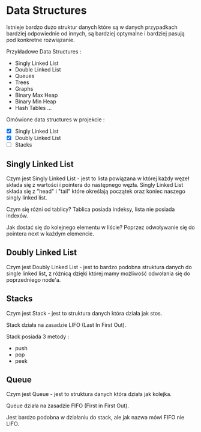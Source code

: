 # Data Structures

Istnieje bardzo dużo struktur danych które są w danych przypadkach bardziej odpowiednie od innych, są bardziej optymalne i bardziej pasują pod konkretne rozwiązanie.

Przykładowe Data Structures :

- Singly Linked List
- Double Linked List
- Queues
- Trees
- Graphs
- Binary Max Heap
- Binary Min Heap
- Hash Tables
  ...

Omówione data structures w projekcie :

- [x] Singly Linked List
- [x] Doubly Linked List
- [ ] Stacks

## Singly Linked List

Czym jest Singly Linked List - jest to lista powiązana w której każdy węzeł składa się z wartości i pointera do następnego węzła. Singly Linked List składa się z "head" i "tail" które określają początek oraz koniec naszego singly linked list.

Czym się różni od tablicy? Tablica posiada indeksy, lista nie posiada indexów.

Jak dostać się do kolejnego elementu w liście? Poprzez odwoływanie się do pointera next w każdym elemencie.

## Doubly Linked List

Czym jest Doubly Linked List - jest to bardzo podobna struktura danych do single linked list, z różnicą dzięki której mamy możliwość odwołania się do poprzedniego node'a.

## Stacks

Czym jest Stack - jest to struktura danych która działa jak stos.

Stack działa na zasadzie LIFO (Last In First Out).

Stack posiada 3 metody :

- push
- pop
- peek

## Queue

Czym jest Queue - jest to struktura danych która działa jak kolejka.

Queue działa na zasadzie FIFO (First in First Out).

Jest bardzo podobna w działaniu do stack, ale jak nazwa mówi FIFO nie LIFO.
